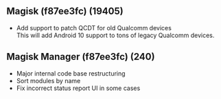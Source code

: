 ## Magisk (f87ee3fc) (19405)
- Add support to patch QCDT for old Qualcomm devices \
This will add Android 10 support to tons of legacy Qualcomm devices.

## Magisk Manager (f87ee3fc) (240)
- Major internal code base restructuring
- Sort modules by name
- Fix incorrect status report UI in some cases
